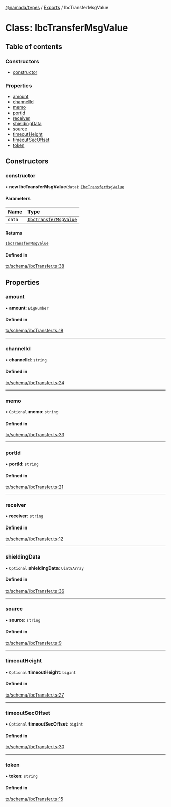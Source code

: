 [@namada/types](../README.md) / [Exports](../modules.md) / IbcTransferMsgValue

# Class: IbcTransferMsgValue

## Table of contents

### Constructors

- [constructor](IbcTransferMsgValue.md#constructor)

### Properties

- [amount](IbcTransferMsgValue.md#amount)
- [channelId](IbcTransferMsgValue.md#channelid)
- [memo](IbcTransferMsgValue.md#memo)
- [portId](IbcTransferMsgValue.md#portid)
- [receiver](IbcTransferMsgValue.md#receiver)
- [shieldingData](IbcTransferMsgValue.md#shieldingdata)
- [source](IbcTransferMsgValue.md#source)
- [timeoutHeight](IbcTransferMsgValue.md#timeoutheight)
- [timeoutSecOffset](IbcTransferMsgValue.md#timeoutsecoffset)
- [token](IbcTransferMsgValue.md#token)

## Constructors

### constructor

• **new IbcTransferMsgValue**(`data`): [`IbcTransferMsgValue`](IbcTransferMsgValue.md)

#### Parameters

| Name | Type |
| :------ | :------ |
| `data` | [`IbcTransferMsgValue`](IbcTransferMsgValue.md) |

#### Returns

[`IbcTransferMsgValue`](IbcTransferMsgValue.md)

#### Defined in

[tx/schema/ibcTransfer.ts:38](https://github.com/anoma/namada-interface/blob/274de167f98eee0c6109fe1c209a8a1e3e9d3690/packages/types/src/tx/schema/ibcTransfer.ts#L38)

## Properties

### amount

• **amount**: `BigNumber`

#### Defined in

[tx/schema/ibcTransfer.ts:18](https://github.com/anoma/namada-interface/blob/274de167f98eee0c6109fe1c209a8a1e3e9d3690/packages/types/src/tx/schema/ibcTransfer.ts#L18)

___

### channelId

• **channelId**: `string`

#### Defined in

[tx/schema/ibcTransfer.ts:24](https://github.com/anoma/namada-interface/blob/274de167f98eee0c6109fe1c209a8a1e3e9d3690/packages/types/src/tx/schema/ibcTransfer.ts#L24)

___

### memo

• `Optional` **memo**: `string`

#### Defined in

[tx/schema/ibcTransfer.ts:33](https://github.com/anoma/namada-interface/blob/274de167f98eee0c6109fe1c209a8a1e3e9d3690/packages/types/src/tx/schema/ibcTransfer.ts#L33)

___

### portId

• **portId**: `string`

#### Defined in

[tx/schema/ibcTransfer.ts:21](https://github.com/anoma/namada-interface/blob/274de167f98eee0c6109fe1c209a8a1e3e9d3690/packages/types/src/tx/schema/ibcTransfer.ts#L21)

___

### receiver

• **receiver**: `string`

#### Defined in

[tx/schema/ibcTransfer.ts:12](https://github.com/anoma/namada-interface/blob/274de167f98eee0c6109fe1c209a8a1e3e9d3690/packages/types/src/tx/schema/ibcTransfer.ts#L12)

___

### shieldingData

• `Optional` **shieldingData**: `Uint8Array`

#### Defined in

[tx/schema/ibcTransfer.ts:36](https://github.com/anoma/namada-interface/blob/274de167f98eee0c6109fe1c209a8a1e3e9d3690/packages/types/src/tx/schema/ibcTransfer.ts#L36)

___

### source

• **source**: `string`

#### Defined in

[tx/schema/ibcTransfer.ts:9](https://github.com/anoma/namada-interface/blob/274de167f98eee0c6109fe1c209a8a1e3e9d3690/packages/types/src/tx/schema/ibcTransfer.ts#L9)

___

### timeoutHeight

• `Optional` **timeoutHeight**: `bigint`

#### Defined in

[tx/schema/ibcTransfer.ts:27](https://github.com/anoma/namada-interface/blob/274de167f98eee0c6109fe1c209a8a1e3e9d3690/packages/types/src/tx/schema/ibcTransfer.ts#L27)

___

### timeoutSecOffset

• `Optional` **timeoutSecOffset**: `bigint`

#### Defined in

[tx/schema/ibcTransfer.ts:30](https://github.com/anoma/namada-interface/blob/274de167f98eee0c6109fe1c209a8a1e3e9d3690/packages/types/src/tx/schema/ibcTransfer.ts#L30)

___

### token

• **token**: `string`

#### Defined in

[tx/schema/ibcTransfer.ts:15](https://github.com/anoma/namada-interface/blob/274de167f98eee0c6109fe1c209a8a1e3e9d3690/packages/types/src/tx/schema/ibcTransfer.ts#L15)
